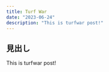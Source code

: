 ```yaml
---
title: Turf War
date: "2023-06-24"
description: "This is turfwar post!"
---
```


## 見出し

This is turfwar post!
